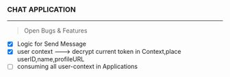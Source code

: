 ### CHAT APPLICATION

----


> Open Bugs & Features

- [x] Logic for Send Message
- [x] user context  ---> decrypt current token in Context,place userID,name,profileURL
- [ ] consuming all user-context in Applications
